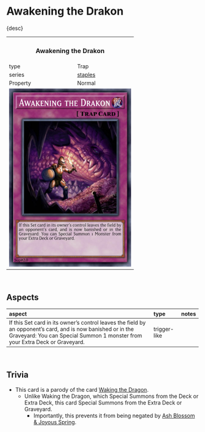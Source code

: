 # Awakening the Drakon

{desc}

<table>
  <tr>
    <th colspan="2"> <h3> Awakening the Drakon </h3> </th>
  </tr>
  <tr>
    <td> type </td>
    <td> Trap </td>
  </tr>
  <tr>
    <td> series </td>
    <td> <a href="../../../archetypes/staples.md">staples</a> </td>
  </tr>
  <tr>
    <td> Property </td>
    <td> Normal </td>
  </tr>
  <tr>
    <td colspan="2"> <img src="../../../.assets/cards/traps/Awakening the Drakon.png" width="320px"> </td>
  </tr>
</table>


<br>


## Aspects

| aspect | type | notes |
| :----- | :--- | :---- |
| If this Set card in its owner’s control leaves the field by an opponent’s card, and is now banished or in the Graveyard: You can Special Summon 1 monster from your Extra Deck or Graveyard. | trigger-like | |


<br>


## Trivia

- This card is a parody of the card [Waking the Dragon](https://yugipedia.com/wiki/Waking_the_Dragon).
  - Unlike Waking the Dragon, which Special Summons from the Deck or Extra Deck, this card Special Summons from the Extra Deck or Graveyard.
    - Importantly, this prevents it from being negated by [Ash Blossom & Joyous Spring](https://yugipedia.com/wiki/Ash_Blossom_%26_Joyous_Spring).
